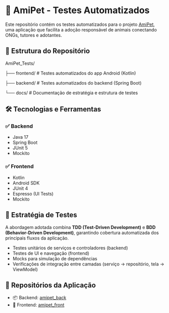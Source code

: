 # 🧪 AmiPet - Testes Automatizados

Este repositório contém os testes automatizados para o projeto [AmiPet](https://github.com/AmiPet-For-Every-Whisker-Paw-and-Tail), uma aplicação que facilita a adoção responsável de animais conectando ONGs, tutores e adotantes.

## 📁 Estrutura do Repositório

AmiPet_Tests/

├── frontend/ # Testes automatizados do app Android (Kotlin)

├── backend/ # Testes automatizados do backend (Spring Boot)

└── docs/ # Documentação de estratégia e estrutura de testes

## 🛠 Tecnologias e Ferramentas

### ✅ Backend
- Java 17
- Spring Boot
- JUnit 5
- Mockito

### ✅ Frontend
- Kotlin
- Android SDK
- JUnit 4
- Espresso (UI Tests)
- Mockito


## 🧪 Estratégia de Testes

A abordagem adotada combina **TDD (Test-Driven Development)** e **BDD (Behavior-Driven Development)**, garantindo cobertura automatizada dos principais fluxos da aplicação.
- Testes unitários de serviços e controladores (backend)
- Testes de UI e navegação (frontend)
- Mocks para simulação de dependências
- Verificações de integração entre camadas (serviço → repositório, tela → ViewModel)


## 🔗 Repositórios da Aplicação

- 📦 Backend: [amipet_back](https://github.com/AmiPet-For-Every-Whisker-Paw-and-Tail/amipet_back)
- 📱 Frontend: [amipet_front](https://github.com/AmiPet-For-Every-Whisker-Paw-and-Tail/amipet_front)
